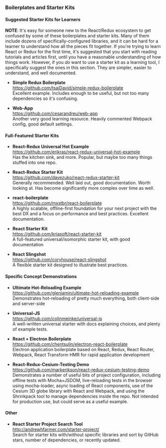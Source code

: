 ### Boilerplates and Starter Kits


#### Suggested Starter Kits for Learners

**NOTE**: It's easy for someone new to the React/Redux ecosystem to get confused by some of these boilerplates and starter kits.  Many of them include dozens of specifically-configured libraries, and it can be hard for a learner to understand how all the pieces fit together.  If you're trying to learn React or Redux for the first time, it's suggested that you start with reading tutorials and articles first, until you have a reasonable understanding of how things work.  However, if you _do_ want to use a starter kit as a learning tool, I specifically suggest the ones in this section.  They are simpler, easier to understand, and well documented.

- **Simple Redux Boilerplate**  
  https://github.com/tsaiDavid/simple-redux-boilerplate  
  Excellent example.  Includes enough to be useful, but not too many dependencies so it's confusing.
  
- **Web-App**  
  https://github.com/cesarandreu/web-app  
  Another very good learning resource.  Heavily commented Webpack config, good default settings.
  
  
  
#### Full-Featured Starter Kits

- **React-Redux Universal Hot Example**  
  https://github.com/erikras/react-redux-universal-hot-example  
  Has the kitchen sink, and more.  Popular, but maybe too many things stuffed into one repo.
  
- **React-Redux Starter Kit**  
  https://github.com/davezuko/react-redux-starter-kit  
  Generally recommended.  Well laid out, good documentation.  Worth looking at.  Has become significantly more complex over time as well.
  
- **react-boilerplate**  
  https://github.com/mxstbr/react-boilerplate  
  A highly scalable, offline-first foundation for your next project with the best DX and a focus on performance and best practices.  Excellent documentation.
  
- **React Starter Kit**  
  https://github.com/kriasoft/react-starter-kit  
  A full-featured universal/isomorphic starter kit, with good documentation
  
- **React Slingshot**  
  https://github.com/coryhouse/react-slingshot  
  A flexible starter kit designed to illustrate best practices.


#### Specific Concept Demonstrations
  
- **Ultimate Hot-Reloading Example**  
  https://github.com/glenjamin/ultimate-hot-reloading-example  
  Demonstrates hot-reloading of pretty much everything, both client-side and server-side
  
- **Universal-JS**  
  https://github.com/colinmeinke/universal-js  
  A well-written universal starter with docs explaining choices, and plenty of example tests.

- **React + Electron Boilerplate**  
  https://github.com/chentsulin/electron-react-boilerplate  
  Electron application boilerplate based on React, Redux, React Router, Webpack, React Transform HMR for rapid application development

- **React-Redux-Cesium-Testing Demo**  
  https://github.com/markerikson/react-redux-cesium-testing-demo  
  Demonstrates a number of useful bits of project configuration, including offline tests with Mocha+JSDOM, live-reloading tests in the browser using mocha-loader, async loading of React components, use of the Cesium 3D globe library with React and Webpack, and using the Shrinkpack tool to manage dependencies inside the repo.  Not intended for production use, but could serve as a useful example.


#### Other

- **React Starter Project Search Tool**  
  http://andrewhfarmer.com/starter-project/  
  Search for starter kits with/without specific libraries and sort by GitHub stars, number of dependencies, or recently updated.